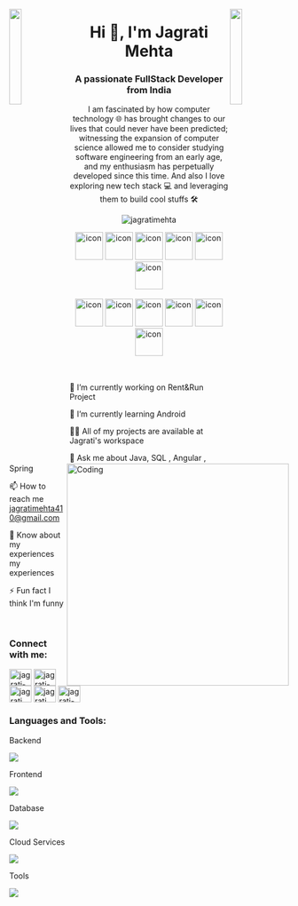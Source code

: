 <img align="left" src="https://user-images.githubusercontent.com/65187002/144930161-2f783401-8d27-4fdf-a2f7-cc0ba32f1f1f.gif" width="21%" style="display:inline;"><img align="right" src="https://user-images.githubusercontent.com/65187002/144930161-2f783401-8d27-4fdf-a2f7-cc0ba32f1f1f.gif" width="21%" style="display:inline;">

<h1 align="center">Hi 👋, I'm Jagrati Mehta</h1> <h3 align="center">A passionate FullStack Developer from India</h3> <p align="center">I am fascinated by how computer technology 🌐 has brought changes to our lives that could never have been predicted; witnessing the expansion of computer science allowed me to consider studying software engineering from an early age, and my enthusiasm has perpetually developed since this time. And also I love exploring new tech stack 💻 and leveraging them to build cool stuffs 🛠️</p> <p align="center"> <img src="https://komarev.com/ghpvc/?username=jagratimehta&label=Profile%20views&color=0e75b6&style=flat" alt="jagratimehta" /> </p> <div align="center"> <img src="https://techstack-generator.vercel.app/java-icon.svg" alt="icon" width="50" height="50" /> <img src="https://techstack-generator.vercel.app/python-icon.svg" alt="icon" width="50" height="50" /> <img src="https://techstack-generator.vercel.app/ts-icon.svg" alt="icon" width="50" height="50" /> <img src="https://techstack-generator.vercel.app/js-icon.svg" alt="icon" width="50" height="50" /> <img src="https://techstack-generator.vercel.app/react-icon.svg" alt="icon" width="50" height="50" /> <img src="https://techstack-generator.vercel.app/mysql-icon.svg" alt="icon" width="50" height="50" /> </div> <br> <div align="center"> <img src="https://techstack-generator.vercel.app/docker-icon.svg" alt="icon" width="50" height="50" /> <img src="https://techstack-generator.vercel.app/aws-icon.svg" alt="icon" width="50" height="50" /> <img src="https://techstack-generator.vercel.app/github-icon.svg" alt="icon" width="50" height="50" /> <img src="https://techstack-generator.vercel.app/prettier-icon.svg" alt="icon" width="50" height="50" /> <img src="https://techstack-generator.vercel.app/restapi-icon.svg" alt="icon" width="50" height="50" /> <img src="https://techstack-generator.vercel.app/graphql-icon.svg" alt="icon" width="50" height="50" /> </div> <img align="right" alt="Coding" width="400" src="https://user-images.githubusercontent.com/74038190/229223263-cf2e4b07-2615-4f87-9c38-e37600f8381a.gif"> <br><br>

🔭 I’m currently working on Rent&Run Project

🌱 I’m currently learning Android

👨‍💻 All of my projects are available at Jagrati's workspace

💬 Ask me about Java, SQL , Angular , Spring

📫 How to reach me jagratimehta410@gmail.com

📄 Know about my experiences my experiences

⚡ Fun fact I think I'm funny

<br> <h3 align="left">Connect with me:</h3> <p align="left"> <a href="https://linkedin.com/in/jagrati-mehta" target="blank"><img align="center" src="https://raw.githubusercontent.com/rahuldkjain/github-profile-readme-generator/master/src/images/icons/Social/linked-in-alt.svg" alt="jagrati-mehta" height="30" width="40" /></a> <a href="https://stackoverflow.com/users/9565088/jagrati-mehta" target="blank"><img align="center" src="https://raw.githubusercontent.com/rahuldkjain/github-profile-readme-generator/master/src/images/icons/Social/stack-overflow.svg" alt="jagrati-mehta" height="30" width="40" /></a> <a href="https://fb.com/jagrati.mehta" target="blank"><img align="center" src="https://raw.githubusercontent.com/rahuldkjain/github-profile-readme-generator/master/src/images/icons/Social/facebook.svg" alt="jagrati.mehta" height="30" width="40" /></a> <a href="https://instagram.com/jagrati_mehta" target="blank"><img align="center" src="https://raw.githubusercontent.com/rahuldkjain/github-profile-readme-generator/master/src/images/icons/Social/instagram.svg" alt="jagrati_mehta" height="30" width="40" /></a> <a href="https://www.youtube.com/@jagrati-mehta" target="blank"><img align="center" src="https://raw.githubusercontent.com/rahuldkjain/github-profile-readme-generator/master/src/images/icons/Social/youtube.svg" alt="jagrati-mehta" height="30" width="40" /></a> </p>

<h3 align="left">Languages and Tools:</h3>
Backend
<p align="left"> <a href="https://skillicons.dev"> <img src="https://skillicons.dev/icons?i=java,spring,php" /> </a> </p>
Frontend
<p align="left"> <a href="https://skillicons.dev"> <img src="https://skillicons.dev/icons?i=html,css,js,bootstrap,angular" /> </a> </p>
Database
<p align="left"> <a href="https://skillicons.dev"> <img src="https://skillicons.dev/icons?i=mysql,oracle" /> </a> </p>
Cloud Services
<p align="left"> <a href="https://skillicons.dev"> <img src="https://skillicons.dev/icons?i=firebase" /> </a> </p>
Tools
<p align="left"> <a href="https://skillicons.dev"> <img src="https://skillicons.dev/icons?i=github,vscode,postman,git,vscode,netlify,docker,idea,android" /> </a> </p>
